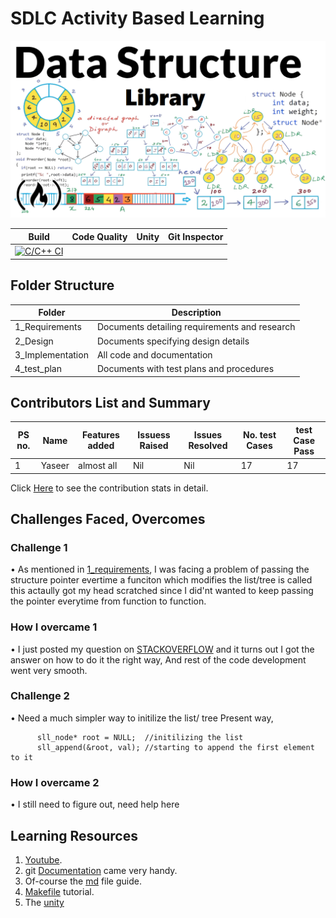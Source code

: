 # SDLC Activity Based Learning

![my_pic](https://github.com/yasirfaizahmed/Dynamic_Data_Structure_library/blob/master/1_Requirements/datastructc.png)

|         Build     |         Code Quality        |         Unity     |         Git Inspector       |
|-------------------|-----------------------------|-------------------|-----------------------------|
|[![C/C++ CI](https://github.com/yasirfaizahmed/Dynamic_Data_Structure_library/actions/workflows/c-cpp.yml/badge.svg?branch=master&event=push)](https://github.com/yasirfaizahmed/Dynamic_Data_Structure_library/actions/workflows/c-cpp.yml)|              |                   |                   |


## Folder Structure

|         Folder    	  | 			Description 		    |
| ----------------------- | ----------------------------------------------- |
| 	1_Requirements    | Documents detailing requirements and research   |
| 	2_Design	  | Documents specifying design details        	    |
| 	3_Implementation  | All code and documentation        		    |
| 	4_test_plan	  | Documents with test plans and procedures        |


## Contributors List and Summary

| PS no.|     Name	|   Features added  | Issuess Raised | Issues Resolved | No. test Cases | test Case Pass | 
| -----	| ------------- | ----------- | -------------- | --------------- | -------------- | -------------- |
| 1	|    Yaseer	|   almost all	      |      Nil 	       |     Nil	 |       17      |      17        |

Click [Here](https://github.com/yasirfaizahmed/Dynamic_Data_Structure_library/graphs/contributors) to see the contribution stats in detail.

## Challenges Faced, Overcomes
### Challenge 1
• As mentioned in [1_requirements](https://github.com/yasirfaizahmed/Dynamic_Data_Structure_library/tree/master/1_Requirements), I was facing a problem of passing the structure pointer evertime a funciton which modifies the list/tree is called this actaully got my head scratched since I did'nt wanted to keep passing the pointer everytime from function to function.

### How I overcame 1
• I just posted my question on [STACKOVERFLOW](https://stackoverflow.com/questions/62980973/root-pointer-of-linked-list-keeps-varying-when-passed-to-a-function-in-header-fi) and it turns out I got the answer on how to do it the right way, And rest of the code development went very smooth.

### Challenge 2
• Need a much simpler way to initilize the list/ tree 
Present way,

          sll_node* root = NULL;  //initilizing the list
          sll_append(&root, val); //starting to append the first element to it

### How I overcame 2
• I still need to figure out, need help here


## Learning Resources

1. [Youtube](https://www.youtube.com/c/NareshIT).
2. git [Documentation](https://git-scm.com/docs/gittutorial) came very handy.
3. Of-course the [md](https://guides.github.com/features/mastering-markdown/) file guide.
4. [Makefile](https://makefiletutorial.com/) tutorial.
5. The [unity](http://www.throwtheswitch.org/unity)


